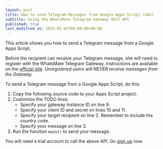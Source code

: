 ```yaml
---
layout: post
title: How to send Telegram Messages from Google Apps Script (GAS)
subtitle: Using the WhatsMate Telegram Gateway REST API
published: true
last_modified_at: 2025-01-02T00:00:00+08:00
---
```


This article shows you how to send a Telegram message from a Google Apps Script.

Before the recipient can receive your Telegram message, she will need to register with the WhatsMate Telegram Gateway. Instructions are available on the [official site](https://www.whatsmate.net/telegram-gateway-api.html). *Unregistered users will NEVER receive messages from the Gateway.*


To send a Telegram message from a Google Apps Script, do this:

1. Copy the following source code to your Apps Script project.  <script src="https://gist.github.com/whatsmate/358914cd35958847111b4bbfa380a1de.js"></script>
2. Customize the TODO lines:
   * Specify your gateway instance ID on line 9.
   * Specify your client ID and secret on lines 10 and 11.
   * Specify your target recipient on line 2. Remember to include the country code.
   * Specify your message on line 3.
3. Run the function `main()` to send your message.


You will need a trial account to call the above API. Go [sign up](https://www.whatsmate.net/telegram-gateway-api.html) now.


<br>
<script async src="//pagead2.googlesyndication.com/pagead/js/adsbygoogle.js"></script>
<ins class="adsbygoogle"
     style="display:inline-block;width:728px;height:90px"
     data-ad-client="ca-pub-7383487179928477"
     data-ad-slot="6959057004"></ins>
<script>
(adsbygoogle = window.adsbygoogle || []).push({});
</script>
<br>

